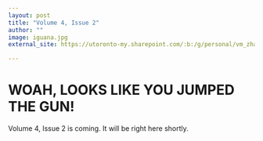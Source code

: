 ```yaml
---
layout: post
title: "Volume 4, Issue 2"
author: ""
image: iguana.jpg
external_site: https://utoronto-my.sharepoint.com/:b:/g/personal/vm_zhang_mail_utoronto_ca/EVRAp5I_taVFsZj1oIXfX7wBzue052e0KJg3SRfaijB1Og?e=H0gA64

---
```


# WOAH, LOOKS LIKE YOU JUMPED THE GUN!

Volume 4, Issue 2 is coming. It will be right here shortly.
